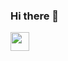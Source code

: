 ### Hi there 👋

<img src="https://raw.githubusercontent.com/iampavangandhi/iampavangandhi/master/gifs/Hi.gif" width="30px"></h2>
